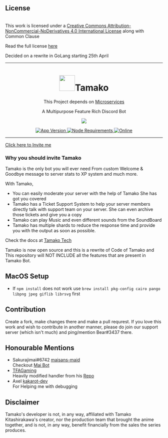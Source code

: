 
## License
<br />This work is licensed under a <a rel="license" href="http://creativecommons.org/licenses/by-nc-nd/4.0/">Creative Commons Attribution-NonCommercial-NoDerivatives 4.0 International License</a> along with Common Clause

Read the full license <a href="https://github.com/Tamako-Tech/Tamako/blob/main/LICENSE.md">here</a>

Decided on a rewrite in GoLang starting 25th April

---

<h1 align="center"> <img src='https://raw.githubusercontent.com/Tamako-Tech/Tamako-Docs/main/static/img/logo.png' height='50'>Tamako</h1>
<p align="center">This Project depends on <a href="https://github.com/BearTS/tamako-microservices">Microservices</a></p>
<p align="center"> A Multipurpose Feature Rich Discord Bot </p>

<p align="center">
  <a href="http://forthebadge.com/">
    <img src="http://forthebadge.com/images/badges/built-with-love.svg"/>
  </a>
</p>

<p align="center">
  <a href="https://github.com/BearTS/Tamako">
    <img src="https://img.shields.io/github/package-json/v/BearTS/tamako/main?color=pink&label=Current%20Version" alt="App Version" />
  </a>
  <a href="https://nodejs.org/dist/latest-v16.x/">
    <img src="https://img.shields.io/static/v1?label=node&message=>=16.0.0&color=success&logo=Node.js&logoColor=white" alt="Node Requirements">
  </a>
  <!-- <a href="https://github.com/BearTS/Tamako">
    <img src="https://img.shields.io/github/workflow/status/BearTS/Tamako/Docker%20Image" alt="build">
  </a> -->
  <a href="https://discord.gg/dDnmY56">
    <img src="https://img.shields.io/discord/744871453060759682?color=%237289DA&label=Support&logo=discord&logoColor=white" alt="Online">
  </a>
</p>
<p align="center">
  
</p>

---

[Click here to Invite me](https://discord.com/api/oauth2/authorize?client_id=721100913611112470&permissions=1644972474359&scope=bot%20applications.commands)

### Why you should invite Tamako
Tamako is the only bot you will ever need
From custom Welcome & Goodbye message to server stats to XP system and much more.

With Tamako, 
- You can easily moderate your server with the help of Tamako She has got you covered
- Tamako has a Ticket Support System to help your server members directly talk with support team on your server. She can even archive those tickets and give you a copy
- Tamako can play Music and even different sounds from the SoundBoard
- Tamako has multiple shards to reduce the response time and provide you with the output as soon as possible.


Check the docs at <a href="https://tamako.tech/">Tamako Tech</a>

Tamako is now open source and this is a rewrite of Code of Tamako and This repository will NOT INCLUDE all the features 
that are present in Tamako Bot.

## MacOS Setup
- If `npm install` does not work use `brew install pkg-config cairo pango libpng jpeg giflib librsvg` first

## Contribution
Create a fork, make changes there and make a pull requrest.
If you love this work and wish to contribute in another manner, please do join our support server (which isn't much) and ping/mention Bear#3437 there.

## Honourable Mentions
- Sakurajimai#6742 [maisans-maid](https://github.com/maisans-maid)<br/>
  Checkout [Mai Bot](https://github.com/maisans-maid/Mai)
- [TFAGaming](https://github.com/TFAGaming)<br/>
  Heavily modified handler from his [Repo](https://github.com/TFAGaming/DiscordJS-V14-Bot-Template)
- Axel [kakarot-dev](https://github.com/kakarot-dev)<br/>
  For Helping me with debugging


## Disclaimer
Tamako's developer is not, in any way, affiliated with Tamako Kitashirakawa's creator, nor the production team that brought the anime together, and is not, in any way, benefit financially from the sales the series produces.
